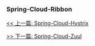 ### Spring-Cloud-Ribbon


[<< 上一篇: Spring-Cloud-Hystrix](10-分布式/Spring-Cloud-Hystrix.md)

[>> 下一篇: Spring-Cloud-Zuul](10-分布式/Spring-Cloud-Zuul.md)

